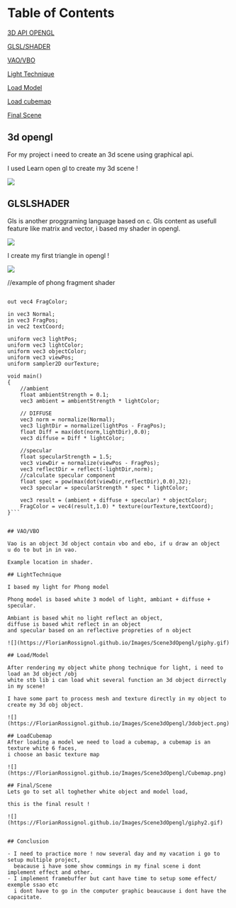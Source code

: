 Table of Contents
=============

[3D API OPENGL](#3dopengl)

[GLSL/SHADER](#GLSLSHADER)

[VAO/VBO](#VAO/VBO)

[Light Technique](#LightTechnique)

[Load Model](#Load/Model)

[Load cubemap](#LoadCubemap)

[Final Scene](#Final/Scene)

<a name="headers"/>

## 3d opengl
For my project i need to create an 3d scene using graphical api.

I used Learn open gl to create my 3d scene !

![](https://FlorianRossignol.github.io/Images/Scene3dOpengl/opengl_logo.png)

## GLSLSHADER

Gls is another proggraming language based on c.
Gls content as usefull feature like matrix and vector, i based my shader in opengl.

![](https://FlorianRossignol.github.io/Images/Scene3dOpengl/maxresdefault.jpg)

I create my first triangle in opengl !

![](https://FlorianRossignol.github.io/Images/Scene3dOpengl/Triangle3d.png)

//example of phong fragment shader
```#version 330 core

out vec4 FragColor;

in vec3 Normal;
in vec3 FragPos;
in vec2 textCoord;

uniform vec3 lightPos;
uniform vec3 lightColor;
uniform vec3 objectColor;
uniform vec3 viewPos;
uniform sampler2D ourTexture;

void main()
{
	//ambient
	float ambientStrength = 0.1;
	vec3 ambient = ambientStrength * lightColor;
	
	// DIFFUSE
	vec3 norm = normalize(Normal);
	vec3 lightDir = normalize(lightPos - FragPos);
	float Diff = max(dot(norm,lightDir),0.0);
	vec3 diffuse = Diff * lightColor;

	//specular
	float specularStrength = 1.5;
	vec3 viewDir = normalize(viewPos - FragPos);
	vec3 reflectDir = reflect(-lightDir,norm);
	//calculate specular component
	float spec = pow(max(dot(viewDir,reflectDir),0.0),32);
	vec3 specular = specularStrength * spec * lightColor;

	vec3 result = (ambient + diffuse + specular) * objectColor;
	FragColor = vec4(result,1.0) * texture(ourTexture,textCoord);
}```


## VAO/VBO

Vao is an object 3d object contain vbo and ebo, if u draw an object
u do to but in in vao.

Example location in shader.

## LightTechnique

I based my light for Phong model

Phong model is based white 3 model of light, ambiant + diffuse + specular.

Ambiant is based whit no light reflect an object,
diffuse is based whit reflect in an object
and specular based on an reflective propreties of n object 

![](https://FlorianRossignol.github.io/Images/Scene3dOpengl/giphy.gif)

## Load/Model

After rendering my object white phong technique for light, i need to load an 3d object /obj
white stb lib i can load whit several function an 3d object dirrectly in my scene!

I have some part to process mesh and texture directly in my object to create my 3d obj object.

![](https://FlorianRossignol.github.io/Images/Scene3dOpengl/3dobject.png)

## LoadCubemap
After loading a model we need to load a cubemap, a cubemap is an texture white 6 faces,
i choose an basic texture map 

![](https://FlorianRossignol.github.io/Images/Scene3dOpengl/Cubemap.png)

## Final/Scene
Lets go to set all toghether white object and model load,

this is the final result !

![](https://FlorianRossignol.github.io/Images/Scene3dOpengl/giphy2.gif)


## Conclusion

- I need to practice more ! now several day and my vacation i go to setup multiple project,
  beacause i have some show commings in my final scene i dont implement effect and other.
- I implement framebuffer but cant have time to setup some effect/ exemple ssao etc
  i dont have to go in the computer graphic beaucause i dont have the capacitate.
